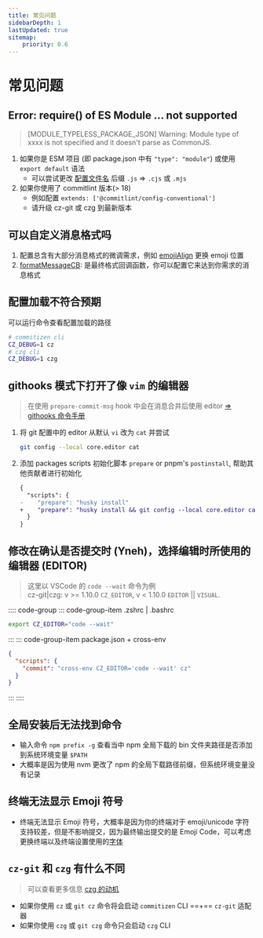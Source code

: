 ```yaml
---
title: 常见问题
sidebarDepth: 1
lastUpdated: true
sitemap:
    priority: 0.6
---
```

# 常见问题

## Error: require() of ES Module ... not supported
> [MODULE_TYPELESS_PACKAGE_JSON] Warning: Module type of xxxx is not specified and it doesn't parse as CommonJS.

1. 如果你是 ESM 项目 (即 package.json 中有 `"type": "module"`) 或使用 `export default` 语法
    - 可以尝试更改 [配置文件名](/zh/config/) 后缀 `.js` => `.cjs` 或 `.mjs`
2. 如果你使用了 commitlint 版本(> 18)
    - 例如配置 `extends: ['@commitlint/config-conventional']`
    - 请升级 cz-git 或 czg 到最新版本

## 可以自定义消息格式吗

1. 配置总含有大部分消息格式的微调需求，例如 [emojiAlign](/zh/config/show#emojialign) 更换 emoji 位置
2. [formatMessageCB](/zh/config/engineer#formatmessagecb): 是最终格式回调函数，你可以配置它来达到你需求的消息格式

## 配置加载不符合预期

可以运行命令查看配置加载的路径

```sh
# commitizen cli
CZ_DEBUG=1 cz
# czg cli
CZ_DEBUG=1 czg
```

## githooks 模式下打开了像 `vim` 的编辑器

> 在使用 `prepare-commit-msg` hook 中会在消息合并后使用 editor [=> githooks 命令手册](https://git-scm.com/docs/githooks#_prepare_commit_msg)

1. 将 git 配置中的 editor 从默认 `vi` 改为 `cat` 并尝试
    ```sh
    git config --local core.editor cat
    ```
2. 添加 packages scripts 初始化脚本 `prepare` or pnpm's `postinstall`, 帮助其他贡献者进行初始化
    ```diff
    {
      "scripts": {
    -    "prepare": "husky install"
    +    "prepare": "husky install && git config --local core.editor cat"
      }
    }
    ```

## 修改在确认是否提交时 (Yneh)，选择编辑时所使用的编辑器 (EDITOR)

> 这里以 VSCode 的 `code --wait` 命令为例<br>
> cz-git|czg: v >= 1.10.0 `CZ_EDITOR`, v < 1.10.0 `EDITOR` || `VISUAL`.

:::: code-group
::: code-group-item .zshrc | .bashrc

```sh
export CZ_EDITOR="code --wait"
```

:::
::: code-group-item package.json + cross-env

```json
{
  "scripts": {
    "commit": "cross-env CZ_EDITOR='code --wait' cz"
  }
}
```

:::
::::

## 全局安装后无法找到命令

- 输入命令 `npm prefix -g` 查看当中 npm 全局下载的 bin 文件夹路径是否添加到系统环境变量 `$PATH`
- 大概率是因为使用 nvm 更改了 npm 的全局下载路径前缀，但系统环境变量没有记录

## 终端无法显示 Emoji 符号

- 终端无法显示 Emoji 符号，大概率是因为你的终端对于 emoji/unicode 字符支持较差，但是不影响提交，因为最终输出提交的是 Emoji Code，可以考虑更换终端以及终端设置使用的[字体](https://github.com/ryanoasis/nerd-fonts)

## `cz-git` 和 `czg` 有什么不同

> 可以查看更多信息 [czg 的动机](/zh/cli/why.html)

- 如果你使用 `cz` 或 `git cz` 命令将会启动 `commitizen` CLI ==+== `cz-git` 适配器
- 如果你使用 `czg` 或 `git czg` 命令只会启动 `czg` CLI
